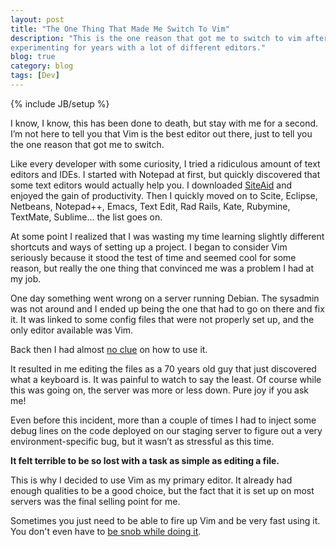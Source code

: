 ```yaml
---
layout: post
title: "The One Thing That Made Me Switch To Vim"
description: "This is the one reason that got me to switch to vim after
experimenting for years with a lot of different editors."
blog: true
category: blog
tags: [Dev]
---
```


{% include JB/setup %}

I know, I know, this has been done to death, but stay with me for a second. I’m not here to tell you that Vim is the best editor out there, just to tell you the one reason that got me to switch.

Like every developer with some curiosity, I tried a ridiculous amount of text editors and IDEs. I started with Notepad at first, but quickly discovered that some text editors would actually help you. I downloaded [SiteAid](http://download.cnet.com/Amiasoft-SiteAid/3000-10247_4-10015046.html) and enjoyed the gain of productivity. Then I quickly moved on to Scite, Eclipse, Netbeans, Notepad++, Emacs, Text Edit, Rad Rails, Kate, Rubymine, TextMate, Sublime... the list goes on.

At some point I realized that I was wasting my time learning slightly different shortcuts and ways of setting up a project. I began to consider Vim seriously because it stood the test of time and seemed cool for some reason, but really the one thing that convinced me was a problem I had at my job.

One day something went wrong on a server running Debian. The sysadmin was not around and I ended up being the one that had to go on there and fix it. It was linked to some config files that were not properly set up, and the only editor available was Vim. 

Back then I had almost [no clue](http://vimdoc.sourceforge.net/htmldoc/intro.html) on how to use it.

It resulted in me editing the files as a 70 years old guy that just discovered what a keyboard is. It was painful to watch to say the least. Of course while this was going on, the server was more or less down. Pure joy if you ask me!

Even before this incident, more than a couple of times I had to inject some debug lines on the code deployed on our staging server to figure out a very environment-specific bug, but it wasn’t as stressful as this time.

**It felt terrible to be so lost with a task as simple as editing a file.**

This is why I decided to use Vim as my primary editor. It already had enough qualities to be a good choice, but the fact that it is set up on most servers was the final selling point for me.

Sometimes you just need to be able to fire up Vim and be very fast using it. You don't even have to [be snob while doing it](http://yehudakatz.com/2010/07/29/everyone-who-tried-to-convince-me-to-use-vim-was-wrong/).
